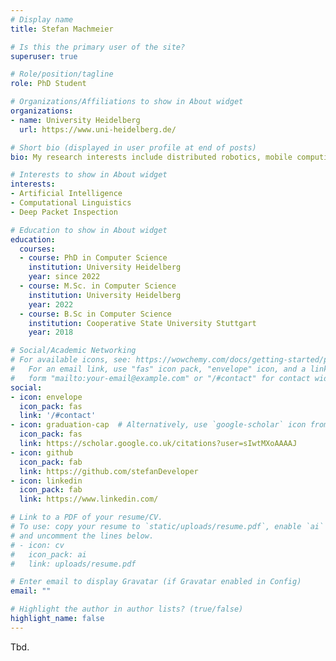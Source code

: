 ```yaml
---
# Display name
title: Stefan Machmeier

# Is this the primary user of the site?
superuser: true

# Role/position/tagline
role: PhD Student

# Organizations/Affiliations to show in About widget
organizations:
- name: University Heidelberg
  url: https://www.uni-heidelberg.de/

# Short bio (displayed in user profile at end of posts)
bio: My research interests include distributed robotics, mobile computing and programmable matter.

# Interests to show in About widget
interests:
- Artificial Intelligence
- Computational Linguistics
- Deep Packet Inspection

# Education to show in About widget
education:
  courses:
  - course: PhD in Computer Science
    institution: University Heidelberg
    year: since 2022
  - course: M.Sc. in Computer Science
    institution: University Heidelberg
    year: 2022
  - course: B.Sc in Computer Science
    institution: Cooperative State University Stuttgart
    year: 2018

# Social/Academic Networking
# For available icons, see: https://wowchemy.com/docs/getting-started/page-builder/#icons
#   For an email link, use "fas" icon pack, "envelope" icon, and a link in the
#   form "mailto:your-email@example.com" or "/#contact" for contact widget.
social:
- icon: envelope
  icon_pack: fas
  link: '/#contact'
- icon: graduation-cap  # Alternatively, use `google-scholar` icon from `ai` icon pack
  icon_pack: fas
  link: https://scholar.google.co.uk/citations?user=sIwtMXoAAAAJ
- icon: github
  icon_pack: fab
  link: https://github.com/stefanDeveloper
- icon: linkedin
  icon_pack: fab
  link: https://www.linkedin.com/

# Link to a PDF of your resume/CV.
# To use: copy your resume to `static/uploads/resume.pdf`, enable `ai` icons in `params.toml`, 
# and uncomment the lines below.
# - icon: cv
#   icon_pack: ai
#   link: uploads/resume.pdf

# Enter email to display Gravatar (if Gravatar enabled in Config)
email: ""

# Highlight the author in author lists? (true/false)
highlight_name: false
---
```


Tbd.
